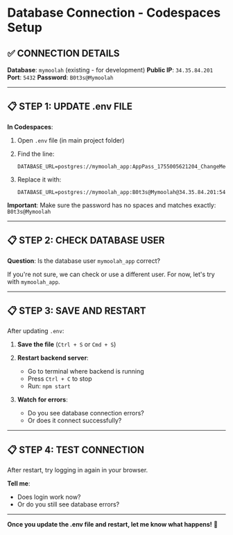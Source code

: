 # Database Connection - Codespaces Setup

## ✅ **CONNECTION DETAILS**

**Database**: `mymoolah` (existing - for development)
**Public IP**: `34.35.84.201`
**Port**: `5432`
**Password**: `B0t3s@Mymoolah`

---

## 📋 **STEP 1: UPDATE .env FILE**

**In Codespaces**:

1. Open `.env` file (in main project folder)

2. Find the line:
   ```
   DATABASE_URL=postgres://mymoolah_app:AppPass_1755005621204_ChangeMe@127.0.0.1:5433/mymoolah
   ```

3. Replace it with:
   ```
   DATABASE_URL=postgres://mymoolah_app:B0t3s@Mymoolah@34.35.84.201:5432/mymoolah
   ```

**Important**: Make sure the password has no spaces and matches exactly: `B0t3s@Mymoolah`

---

## 📋 **STEP 2: CHECK DATABASE USER**

**Question**: Is the database user `mymoolah_app` correct?

If you're not sure, we can check or use a different user. For now, let's try with `mymoolah_app`.

---

## 📋 **STEP 3: SAVE AND RESTART**

After updating `.env`:

1. **Save the file** (`Ctrl + S` or `Cmd + S`)

2. **Restart backend server**:
   - Go to terminal where backend is running
   - Press `Ctrl + C` to stop
   - Run: `npm start`

3. **Watch for errors**:
   - Do you see database connection errors?
   - Or does it connect successfully?

---

## 📋 **STEP 4: TEST CONNECTION**

After restart, try logging in again in your browser.

**Tell me**:
- Does login work now?
- Or do you still see database errors?

---

**Once you update the .env file and restart, let me know what happens!** 🚀

